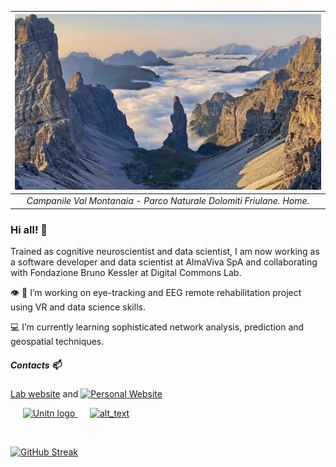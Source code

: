 | ![CampanileValMontanaia](montanaia.png) | 
|:--:| 
| *Campanile Val Montanaia - Parco Naturale Dolomiti Friulane. Home.* |

### Hi all! 👋

Trained as cognitive neuroscientist and data scientist,  I am now working as a software developer and data scientist at AlmaViva SpA and collaborating
with Fondazione Bruno Kessler at Digital Commons Lab.

👁️ 🧠 I’m working on eye-tracking and EEG remote rehabilitation project using VR and data science skills.

💻 I’m currently learning sophisticated network analysis, prediction and geospatial techniques. 

##### Contacts 📫

[Lab website](https://dcl.fbk.eu/) and [![Personal Website]()]()

 &nbsp;&nbsp;&nbsp;&nbsp; [<img src="logo_gmail.png" alt="Unitn logo" width="50"  /> ](mailto:leo.venturoso@gmail.com)
 &nbsp;&nbsp;&nbsp;&nbsp;  [<img alt="alt_text" width="40px" src="linkedin_logo.png" />](https://www.linkedin.com/in/leonardo-venturoso/)

&nbsp;

[![GitHub Streak](https://streak-stats.demolab.com?user=leoventuroso)](https://git.io/streak-stats)
